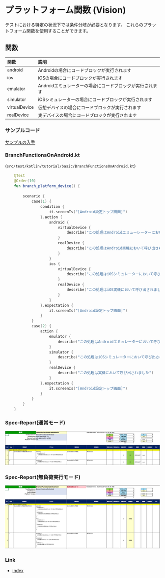 # プラットフォーム関数 (Vision)

テストにおける特定の状況下では条件分岐が必要となります。
これらのプラットフォーム関数を使用することができます。

## 関数

| 関数            | 説明                               |
|:--------------|:---------------------------------|
| android       | Androidの場合にコードブロックが実行されます        |
| ios           | iOSの場合にコードブロックが実行されます            |
| emulator      | Androidエミュレーターの場合にコードブロックが実行されます |
| simulator     | iOSシミュレーターの場合にコードブロックが実行されます     |
| virtualDevice | 仮想デバイスの場合にコードブロックが実行されます         |
| realDevice    | 実デバイスの場合にコードブロックが実行されます          |

### サンプルコード

[サンプルの入手](../../../getting_samples_ja.md)

### BranchFunctionsOnAndroid.kt

(`src/test/kotlin/tutorial/basic/BranchFunctionsOnAndroid.kt`)

```kotlin
    @Test
    @Order(10)
    fun branch_platform_device() {

        scenario {
            case(1) {
                condition {
                    it.screenIs("[Android設定トップ画面]")
                }.action {
                    android {
                        virtualDevice {
                            describe("この処理はAndroidエミューレーターにおいて呼び出されました")
                        }
                        realDevice {
                            describe("この処理はAndroid実機において呼び出されました")
                        }
                    }
                    ios {
                        virtualDevice {
                            describe("この処理はiOSシミュレーターにおいて呼び出されました")
                        }
                        realDevice {
                            describe("この処理はiOS実機において呼び出されました")
                        }
                    }
                }.expectation {
                    it.screenIs("[Android設定トップ画面]")
                }
            }
            case(2) {
                action {
                    emulator {
                        describe("この処理はAndroidエミュレーターにおいて呼び出されました")
                    }
                    simulator {
                        describe("この処理はiOSシミュレーターにおいて呼び出されました")
                    }
                    realDevice {
                        describe("この処理は実機において呼び出されました")
                    }
                }.expectation {
                    it.screenIs("[Android設定トップ画面]")
                }
            }
        }
    }
```

### Spec-Report(通常モード)

![](_images/branch_functions_normal_ja.png)

### Spec-Report(無負荷実行モード)

![](_images/branch_functions_no_load_run_ja.png)

### Link

- [index](../../../../index_ja.md)

